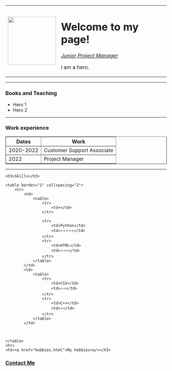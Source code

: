 
<html lang="en">
<head>
    <meta charset="UTF-8">
    <meta name="viewport"
          content="width=device-width, user-scalable=no, initial-scale=1.0, maximum-scale=1.0, minimum-scale=1.0"
    <meta http-equiv="X-UA-Compatible" content="ie=edge">
    <title>Orkhan's Personal SIte</title>
</head>
<body>
    <table cellspacing="20">
        <tr>
            <td><img src="https://images.mubicdn.net/images/cast_member/2552/cache-207-1524922850/image-w856.jpg?size=800x" width="150"></td>
            <td> <h1>Welcome to my page!</h1>
    <p><em><a href="https://www.google.com">Junior Project Manager</a></em></p>
    <p>I am a hero.</p></td>
        </tr>
    </table>
    <hr>
    <h3>Books and Teaching</h3>
    <ul>
        <li>Hero 1</li>
        <li>Hero 2</li>
    </ul>
    <hr>
    <h3>Work experience</h3>
    <table border="1" cellspacing="3">
        <thead>
        <tr>
            <th>Dates</th>
            <th>Work</th>
        </tr>
        </thead>
        <tfoot></tfoot>
        <tr>
            <td>2020-2022</td>
            <td>Customer Support Associate</td>
        </tr>
        <tr>
            <td>2022</td>
            <td>Project Manager</td>
        </tr>
    </table>
    <hr>
    </ol>

    <h3>Skills</h3>

    <table border="1" cellspacing="2">
        <tr>
            <td>
                <table>
                    <tr>
                        <td></td>
                    </tr>

                    <tr>
                        <td>Python</td>
                        <td>⭐️⭐️⭐️⭐️⭐️</td>
                    </tr>
                    <tr>
                        <td>HTML</td>
                        <td>⭐️⭐️⭐️️</td>
                    </tr>
                </table>
            </td>
            <td>
                <table>
                    <tr>
                        <td>CSS</td>
                        <td>⭐️⭐️</td>
                    </tr>
                    <tr>
                        <td>C++</td>
                        <td>⭐️️</td>
                    </tr>
                </table>
            </td>



    </table>
    <hr>
    <h3><a href="hobbies.html">My hobbies<a/></h3>
<h3><a href="contact.html">Contact Me</a> </h3>

</body>
</html>
